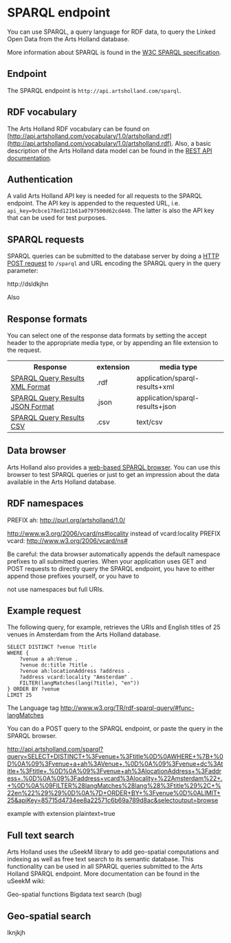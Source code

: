 SPARQL endpoint
===============

You can use SPARQL, a query language for RDF data, to query the Linked Open Data from the Arts Holland database.

More information about SPARQL is found in the [W3C SPARQL specification](http://www.w3.org/TR/rdf-sparql-query/).

Endpoint
--------

The SPARQL endpoint is `http://api.artsholland.com/sparql`.

RDF vocabulary
--------------

The Arts Holland RDF vocabulary can be found on
[http://api.artsholland.com/vocabulary/1.0/artsholland.rdf](http://api.artsholland.com/vocabulary/1.0/artsholland.rdf). Also, a basic description of the Arts Holland data model can be found in the [REST API documentation](restapi).

Authentication
--------------

A valid Arts Holland API key is needed for all requests to the SPARQL endpoint. The API key is appended to the requested URL, i.e. `api_key=9cbce178ed121b61a0797500d62cd440`. The latter is also the API key that can be used for test purposes.

SPARQL requests
---------------
SPARQL queries can be submitted to the database server by doing a [HTTP POST request](http://en.wikipedia.org/wiki/POST_%28HTTP%29) to `/sparql` and URL encoding the SPARQL query in the query parameter:

http://dsldkjhn

Also 

Response formats
----------------
You can select one of the response data formats by setting the accept header to the appropriate media type, or by appending an file extension to the request. 

<table>
	<tr>
		<th>Response</th>
		<th>extension</th>
		<th>media type</th>	
	</tr>
	<tr>
		<td><a href="http://www.w3.org/TR/rdf-sparql-XMLres/">SPARQL Query Results XML Format</a></td>
		<td>.rdf</td>
		<td>application/sparql-results+xml</td>
	</tr>
	<tr>
		<td><a href="http://www.w3.org/TR/rdf-sparql-XMLres/">SPARQL Query Results JSON Format</a></td>
		<td>.json</td>
		<td>application/sparql-results+json</td>
	</tr>
	<tr>
		<td><a href="http://www.w3.org/TR/2012/WD-sparql11-results-csv-tsv-20120501/">SPARQL Query Results CSV</a></td>
		<td>.csv</td>
		<td>text/csv</td>
	</tr>
</table>

Data browser
------------
Arts Holland also provides a [web-based SPARQL browser](http://api.artsholland.com/sparql?api_key=9cbce178ed121b61a0797500d62cd440). You can use this browser to test SPARQL queries or just to get an impression about the data available in the Arts Holland database.

RDF namespaces
--------------
PREFIX ah: <http://purl.org/artsholland/1.0/>

<http://www.w3.org/2006/vcard/ns#locality> instead of vcard:locality
PREFIX vcard: <http://www.w3.org/2006/vcard/ns#>


Be careful: the data browser automatically appends the default namespace prefixes to all submitted queries. When your application uses GET and POST requests to directly query the SPARQL endpoint, you have to either append those prefixes yourself, or you have to 

not use namespaces but full URIs.



Example request
---------------
The following query, for example, retrieves the URIs and English titles of 25 venues in Amsterdam from the Arts Holland database.

	SELECT DISTINCT ?venue ?title
	WHERE { 
		?venue a ah:Venue .
		?venue dc:title ?title .
		?venue ah:locationAddress ?address .
		?address vcard:locality "Amsterdam" . 
		FILTER(langMatches(lang(?title), "en"))
	} ORDER BY ?venue
	LIMIT 25


The Language tag
http://www.w3.org/TR/rdf-sparql-query/#func-langMatches

You can do a POST query to the SPARQL endpoint, or paste the query in the SPARQL browser.


http://api.artsholland.com/sparql?query=SELECT+DISTINCT+%3Fvenue+%3Ftitle%0D%0AWHERE+%7B+%0D%0A%09%3Fvenue+a+ah%3AVenue+.%0D%0A%09%3Fvenue+dc%3Atitle+%3Ftitle+.%0D%0A%09%3Fvenue+ah%3AlocationAddress+%3Faddress+.%0D%0A%09%3Faddress+vcard%3Alocality+%22Amsterdam%22+.+%0D%0A%09FILTER%28langMatches%28lang%28%3Ftitle%29%2C+%22en%22%29%29%0D%0A%7D+ORDER+BY+%3Fvenue%0D%0ALIMIT+25&apiKey=85715d4734ee8a22571c6b69a789d8ac&selectoutput=browse

example with extension
plaintext=true

Full text search
----------------

Arts Holland uses the uSeekM library to add geo-spatial computations and indexing as well as free text search to its semantic database. This functionality can be used in all SPARQL queries submitted to the Arts Holland SPARQL endpoint. More documentation can be found in the uSeekM wiki:

Geo-spatial functions
Bigdata text search (bug)

Geo-spatial search
------------------

lknjkjh